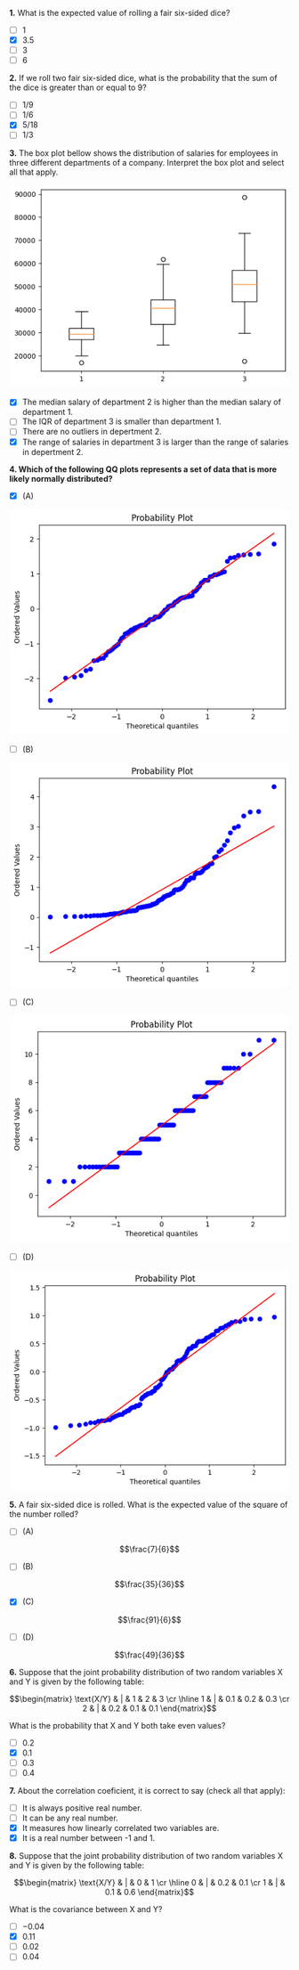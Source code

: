 **1.** What is the expected value of rolling a fair six-sided dice?
- [ ] $1$
- [x] $3.5$
- [ ] $3$
- [ ] $6$

**2.** If we roll two fair six-sided dice, what is the probability that the sum of the dice is greater than or equal to 9?
- [ ] $1/9$
- [ ] $1/6$
- [x] $5/18$
- [ ] $1/3$

**3.** The box plot bellow shows the distribution of salaries for employees in three different departments of a company. Interpret the box plot and select all that apply.

![missing](images/C3_W2_Quiz_1.png)

- [x] The median salary of department 2 is higher than the median salary of department 1.
- [ ] The IQR of department 3 is smaller than department 1.
- [ ] There are no outliers in depertment 2.
- [x] The range of salaries in department 3 is larger than the range of salaries in depertment 2.

**4. Which of the following QQ plots represents a set of data that is more likely normally distributed?**

- [x] (A)

![missing](images/C3_W2_Quiz_2.png)
- [ ] (B)

![missing](images/C3_W2_Quiz_3.png)
- [ ] (C)

![missing](images/C3_W2_Quiz_4.png)
- [ ] (D)

![missing](images/C3_W2_Quiz_5.png)

**5.** A fair six-sided dice is rolled. What is the expected value of the square of the number rolled?

- [ ] (A)

$$\frac{7}{6}$$
- [ ] (B)

$$\frac{35}{36}$$
- [x] (C)

$$\frac{91}{6}$$
- [ ] (D)

$$\frac{49}{36}$$

**6.** Suppose that the joint probability distribution of two random variables X and Y is given by the following table:

$$\begin{matrix} \text{X/Y} & | & 1 & 2 & 3 \cr \hline 1 & | & 0.1 & 0.2 & 0.3 \cr 2 & | & 0.2 & 0.1 & 0.1 \end{matrix}$$

What is the probability that X and Y both take even values?
- [ ] $0.2$
- [x] $0.1$
- [ ] $0.3$
- [ ] $0.4$

**7.** About the correlation coeficient, it is correct to say (check all that apply):
- [ ] It is always positive real number.
- [ ] It can be any real number.
- [x] It measures how linearly correlated two variables are.
- [x] It is a real number between -1 and 1.

**8.** Suppose that the joint probability distribution of two random variables X and Y is given by the following table:

$$\begin{matrix} \text{X/Y} & | & 0 & 1 \cr \hline 0 & | & 0.2 & 0.1 \cr 1 & | & 0.1 & 0.6 \end{matrix}$$

What is the covariance between X and Y?
- [ ] $-0.04$
- [x] $0.11$
- [ ] $0.02$
- [ ] $0.04$
